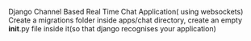 Django Channel Based Real Time Chat Application( using websockets)
Create a migrations folder inside apps/chat directory, create an empty __init__.py file inside it(so that django recognises your application)